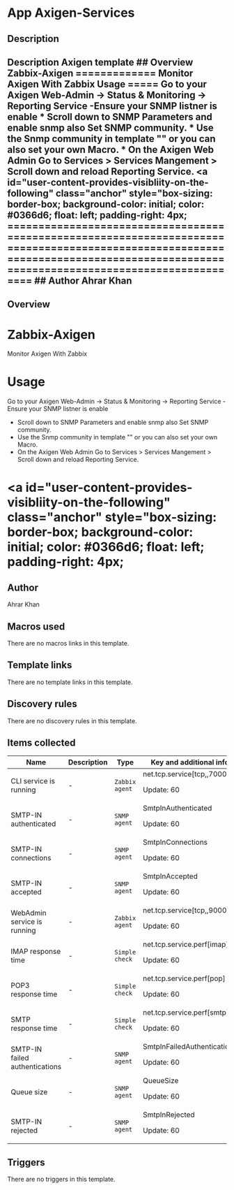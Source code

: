 # App Axigen-Services

## Description

## Description Axigen template ## Overview Zabbix-Axigen ============= Monitor Axigen With Zabbix Usage ===== Go to your Axigen Web-Admin -> Status & Monitoring -> Reporting Service -Ensure your SNMP listner is enable * Scroll down to SNMP Parameters and enable snmp also Set SNMP community. * Use the Snmp community in template "" or you can also set your own Macro. * On the Axigen Web Admin Go to Services > Services Mangement > Scroll down and reload Reporting Service. <a id="user-content-provides-visibliity-on-the-following" class="anchor" style="box-sizing: border-box; background-color: initial; color: #0366d6; float: left; padding-right: 4px; =================================================================================================================================================================================== ## Author Ahrar Khan 

## Overview

Zabbix-Axigen
=============


Monitor Axigen With Zabbix


Usage
=====


Go to your Axigen Web-Admin -> Status & Monitoring -> Reporting Service -Ensure your SNMP listner is enable


* Scroll down to SNMP Parameters and enable snmp also Set SNMP community.
* Use the Snmp community in template "" or you can also set your own Macro.
* On the Axigen Web Admin Go to Services > Services Mangement > Scroll down and reload Reporting Service.


<a id="user-content-provides-visibliity-on-the-following" class="anchor" style="box-sizing: border-box; background-color: initial; color: #0366d6; float: left; padding-right: 4px;
===================================================================================================================================================================================



## Author

Ahrar Khan

## Macros used

There are no macros links in this template.

## Template links

There are no template links in this template.

## Discovery rules

There are no discovery rules in this template.

## Items collected

|Name|Description|Type|Key and additional info|
|----|-----------|----|----|
|CLI service is running|<p>-</p>|`Zabbix agent`|net.tcp.service[tcp,,7000]<p>Update: 60</p>|
|SMTP-IN authenticated|<p>-</p>|`SNMP agent`|SmtpInAuthenticated<p>Update: 60</p>|
|SMTP-IN connections|<p>-</p>|`SNMP agent`|SmtpInConnections<p>Update: 60</p>|
|SMTP-IN accepted|<p>-</p>|`SNMP agent`|SmtpInAccepted<p>Update: 60</p>|
|WebAdmin service is running|<p>-</p>|`Zabbix agent`|net.tcp.service[tcp,,9000]<p>Update: 60</p>|
|IMAP response time|<p>-</p>|`Simple check`|net.tcp.service.perf[imap]<p>Update: 60</p>|
|POP3 response time|<p>-</p>|`Simple check`|net.tcp.service.perf[pop]<p>Update: 60</p>|
|SMTP response time|<p>-</p>|`Simple check`|net.tcp.service.perf[smtp]<p>Update: 60</p>|
|SMTP-IN failed authentications|<p>-</p>|`SNMP agent`|SmtpInFailedAuthentications<p>Update: 60</p>|
|Queue size|<p>-</p>|`SNMP agent`|QueueSize<p>Update: 60</p>|
|SMTP-IN rejected|<p>-</p>|`SNMP agent`|SmtpInRejected<p>Update: 60</p>|
## Triggers

There are no triggers in this template.

